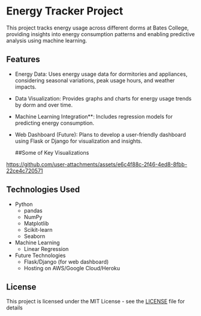 # Energy Tracker Project

This project tracks energy usage across different dorms at Bates College, providing insights into energy consumption patterns and enabling predictive analysis using machine learning.

## Features
-  Energy Data: Uses energy usage data for dormitories and appliances, considering seasonal variations, peak usage hours, and weather impacts.
- Data Visualization: Provides graphs and charts for energy usage trends by dorm and over time.
- Machine Learning Integration**: Includes regression models for predicting energy consumption.
- Web Dashboard (Future): Plans to develop a user-friendly dashboard using Flask or Django for visualization and insights.

  ##Some of Key Visualizations

https://github.com/user-attachments/assets/e6c4f88c-2f46-4ed8-8fbb-22ce4c720571

  

## Technologies Used
- Python
  - pandas
  - NumPy
  - Matplotlib
  - Scikit-learn
  - Seaborn
- Machine Learning
  - Linear Regression
- Future Technologies
  - Flask/Django (for web dashboard)
  - Hosting on AWS/Google Cloud/Heroku

## License
This project is licensed under the MIT License - see the [LICENSE](LICENSE) file for details
